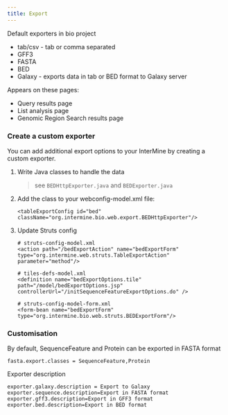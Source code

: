 ```yaml
---
title: Export
---
```


Default exporters in bio project

* tab/csv - tab or comma separated
* GFF3
* FASTA
* BED
* Galaxy - exports data in tab or BED format to Galaxy server

Appears on these pages:

* Query results page
* List analysis page
* Genomic Region Search results page

### Create a custom exporter

You can add additional export options to your InterMine by creating a custom exporter.

1. Write Java classes to handle the data

   > see `BEDHttpExporter.java` and `BEDExporter.java`

2. Add the class to your webconfig-model.xml file:

   ```markup
   <tableExportConfig id="bed" className="org.intermine.bio.web.export.BEDHttpExporter"/>
   ```

3. Update Struts config

   ```markup
   # struts-config-model.xml
   <action path="/bedExportAction" name="bedExportForm" type="org.intermine.web.struts.TableExportAction" parameter="method"/>

   # tiles-defs-model.xml
   <definition name="bedExportOptions.tile" path="/model/bedExportOptions.jsp" controllerUrl="/initSequenceFeatureExportOptions.do" />

   # struts-config-model-form.xml
   <form-bean name="bedExportForm" type="org.intermine.bio.web.struts.BEDExportForm"/>
   ```

### Customisation

By default, SequenceFeature and Protein can be exported in FASTA format

```text
fasta.export.classes = SequenceFeature,Protein
```

Exporter description

```text
exporter.galaxy.description = Export to Galaxy
exporter.sequence.description=Export in FASTA format
exporter.gff3.description=Export in GFF3 format
exporter.bed.description=Export in BED format
```
